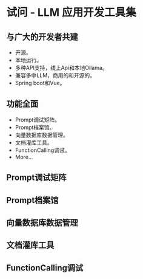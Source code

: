 # 试问 - LLM 应用开发工具集

## 与广大的开发者共建
 - 开源。
 - 本地运行。
 - 多种API支持，线上Api和本地Ollama。
 - 兼容多中LLM，商用的和开源的。
 - Spring boot和Vue。
## 功能全面
 - Prompt调试矩阵。
 - Prompt档案馆。
 - 向量数据库数据管理。
 - 文档灌库工具。
 - FunctionCalling调试。
 - More...

## Prompt调试矩阵
## Prompt档案馆
## 向量数据库数据管理
## 文档灌库工具
## FunctionCalling调试
